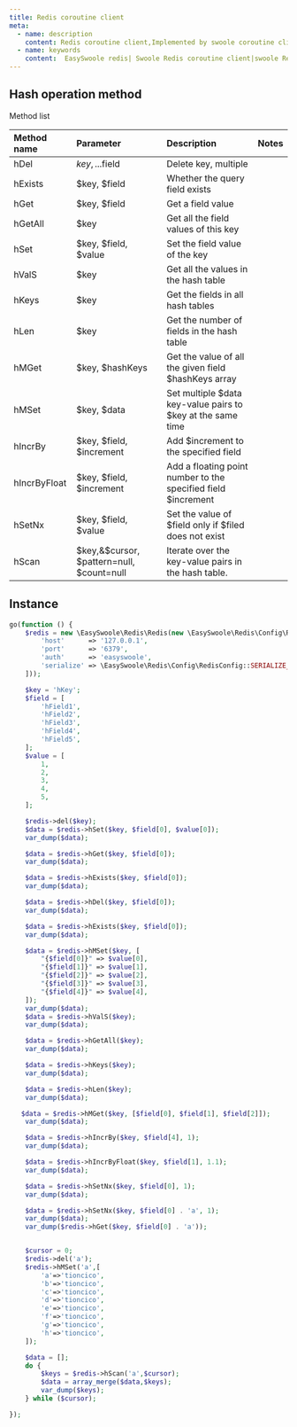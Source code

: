 ```yaml
---
title: Redis coroutine client
meta:
  - name: description
    content: Redis coroutine client,Implemented by swoole coroutine client,Covers the method of redis 99%
  - name: keywords
    content:  EasySwoole redis| Swoole Redis coroutine client|swoole Redis|Redis coroutine
---
```

## Hash operation method
Method list

| Method name     | Parameter                                      | Description                              | Notes |
|:-------------|:------------------------------------------|:---------------------------------|:----|
| hDel         | $key, ...$field                           | Delete key, multiple    |     |
| hExists      | $key, $field                              | Whether the query field exists   |     |
| hGet         | $key, $field                              | Get a field value    |     |
| hGetAll      | $key                                      | Get all the field values of this key |     |
| hSet         | $key, $field, $value                      | Set the field value of the key    |     |
| hValS        | $key                                      | Get all the values in the hash table  |     |
| hKeys        | $key                                      | Get the fields in all hash tables |     |
| hLen         | $key                                      | Get the number of fields in the hash table |     |
| hMGet        | $key, $hashKeys                           | Get the value of all the given field $hashKeys array|     |
| hMSet        | $key, $data                               | Set multiple $data key-value pairs to $key at the same time|     |
| hIncrBy      | $key, $field, $increment                  | Add $increment to the specified field    |     |
| hIncrByFloat | $key, $field, $increment                  | Add a floating point number to the specified field $increment |     |
| hSetNx       | $key, $field, $value                      | Set the value of $field only if $filed does not exist |     |
| hScan        | $key,&$cursor, $pattern=null, $count=null | Iterate over the key-value pairs in the hash table. |     |


## Instance
```php
go(function () {
    $redis = new \EasySwoole\Redis\Redis(new \EasySwoole\Redis\Config\RedisConfig([
        'host'      => '127.0.0.1',
        'port'      => '6379',
        'auth'      => 'easyswoole',
        'serialize' => \EasySwoole\Redis\Config\RedisConfig::SERIALIZE_NONE
    ]));

    $key = 'hKey';
    $field = [
        'hField1',
        'hField2',
        'hField3',
        'hField4',
        'hField5',
    ];
    $value = [
        1,
        2,
        3,
        4,
        5,
    ];

    $redis->del($key);
    $data = $redis->hSet($key, $field[0], $value[0]);
    var_dump($data);

    $data = $redis->hGet($key, $field[0]);
    var_dump($data);

    $data = $redis->hExists($key, $field[0]);
    var_dump($data);

    $data = $redis->hDel($key, $field[0]);
    var_dump($data);

    $data = $redis->hExists($key, $field[0]);
    var_dump($data);

    $data = $redis->hMSet($key, [
        "{$field[0]}" => $value[0],
        "{$field[1]}" => $value[1],
        "{$field[2]}" => $value[2],
        "{$field[3]}" => $value[3],
        "{$field[4]}" => $value[4],
    ]);
    var_dump($data);
    $data = $redis->hValS($key);
    var_dump($data);

    $data = $redis->hGetAll($key);
    var_dump($data);

    $data = $redis->hKeys($key);
    var_dump($data);

    $data = $redis->hLen($key);
    var_dump($data);

   $data = $redis->hMGet($key, [$field[0], $field[1], $field[2]]);
    var_dump($data);

    $data = $redis->hIncrBy($key, $field[4], 1);
    var_dump($data);

    $data = $redis->hIncrByFloat($key, $field[1], 1.1);
    var_dump($data);

    $data = $redis->hSetNx($key, $field[0], 1);
    var_dump($data);

    $data = $redis->hSetNx($key, $field[0] . 'a', 1);
    var_dump($data);
    var_dump($redis->hGet($key, $field[0] . 'a'));


    $cursor = 0;
    $redis->del('a');
    $redis->hMSet('a',[
        'a'=>'tioncico',
        'b'=>'tioncico',
        'c'=>'tioncico',
        'd'=>'tioncico',
        'e'=>'tioncico',
        'f'=>'tioncico',
        'g'=>'tioncico',
        'h'=>'tioncico',
    ]);

    $data = [];
    do {
        $keys = $redis->hScan('a',$cursor);
        $data = array_merge($data,$keys);
        var_dump($keys);
    } while ($cursor);

});

```